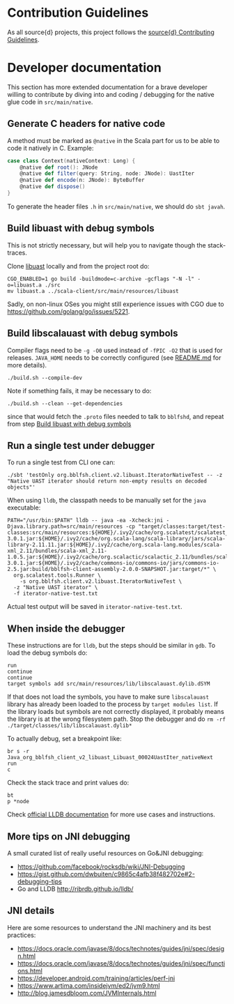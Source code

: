 # Contribution Guidelines

As all source{d} projects, this project follows the
[source{d} Contributing Guidelines](https://github.com/src-d/guide/blob/master/engineering/documents/CONTRIBUTING.md).


# Developer documentation

This section has more extended documentation for a brave developer willing to
contribute by diving into and coding / debugging for the native glue code in `src/main/native`.

## Generate C headers for native code
A method must be marked as `@native` in the Scala part for us to be able to code it natively in C.
Example:

```scala
case class Context(nativeContext: Long) {
    @native def root(): JNode
    @native def filter(query: String, node: JNode): UastIter
    @native def encode(n: JNode): ByteBuffer
    @native def dispose()
}
```

To generate the header files `.h` in `src/main/native`, we should do `sbt javah`.

## Build libuast with debug symbols
This is not strictly necessary, but will help you to navigate though the stack-traces.

Clone [libuast](https://github.com/bblfsh/libuast) locally and from the project root do:
```
CGO_ENABLED=1 go build -buildmode=c-archive -gcflags "-N -l" -o=libuast.a ./src
mv libuast.a ../scala-client/src/main/resources/libuast
```

Sadly, on non-linux OSes you might still experience issues with CGO due to https://github.com/golang/go/issues/5221.


## Build libscalauast with debug symbols
Compiler flags need to be `-g -O0` used instead of `-fPIC -O2` that is used for releases. `JAVA_HOME` needs to
be correctly configured (see [README.md](README.md) for more details).
```
./build.sh --compile-dev
```

Note if something fails, it may be necessary to do:
```
./build.sh --clean --get-dependencies
```

since that would fetch the `.proto` files needed to talk to `bblfshd`, and repeat from step
[Build libuast with debug symbols](#build-libuast-with-debug-symbols)

## Run a single test under debugger
To run a single test from CLI one can:

```
./sbt 'testOnly org.bblfsh.client.v2.libuast.IteratorNativeTest -- -z "Native UAST iterator should return non-empty results on decoded objects"'
```

When using `lldb`, the classpath needs to be manually set for the `java` executable:

```
PATH="/usr/bin:$PATH" lldb -- java -ea -Xcheck:jni -Djava.library.path=src/main/resources -cp "target/classes:target/test-classes:src/main/resources:${HOME}/.ivy2/cache/org.scalatest/scalatest_2.11/bundles/scalatest_2.11-3.0.1.jar:${HOME}/.ivy2/cache/org.scala-lang/scala-library/jars/scala-library-2.11.11.jar:${HOME}/.ivy2/cache/org.scala-lang.modules/scala-xml_2.11/bundles/scala-xml_2.11-1.0.5.jar:${HOME}/.ivy2/cache/org.scalactic/scalactic_2.11/bundles/scalactic_2.11-3.0.1.jar:${HOME}/.ivy2/cache/commons-io/commons-io/jars/commons-io-2.5.jar:build/bblfsh-client-assembly-2.0.0-SNAPSHOT.jar:target/*" \
  org.scalatest.tools.Runner \
    -s org.bblfsh.client.v2.libuast.IteratorNativeTest \
  -z "Native UAST iterator" \
  -f iterator-native-test.txt
```
Actual test output will be saved in `iterator-native-test.txt`.

## When inside the debugger

These instructions are for `lldb`, but the steps should be similar in `gdb`.
To load the debug symbols do:

```
run
continue
continue
target symbols add src/main/resources/lib/libscalauast.dylib.dSYM
```

If that does not load the symbols, you have to make sure `libscalauast` library has
already been loaded to the process by `target modules list`.
If the library loads but symbols are not correctly displayed, it probably means
the library is at the wrong filesystem path.
Stop the debugger and do `rm -rf ./target/classes/lib/libscalauast.dylib*`

To actually debug, set a breakpoint like:
```
br s -r Java_org_bblfsh_client_v2_libuast_Libuast_00024UastIter_nativeNext
run
c
```

Check the stack trace and print values do:
```
bt
p *node
```

Check [official LLDB documentation](https://lldb.llvm.org/use/map.html) for more
use cases and instructions.

## More tips on JNI debugging

A small curated list of really useful resources on Go&JNI debugging:
 - https://github.com/facebook/rocksdb/wiki/JNI-Debugging
 - https://gist.github.com/dwbuiten/c9865c4afb38f482702e#2-debugging-tips
 - Go and LLDB http://ribrdb.github.io/lldb/

## JNI details

Here are some resources to understand the JNI machinery and its best practices:
 - https://docs.oracle.com/javase/8/docs/technotes/guides/jni/spec/design.html
 - https://docs.oracle.com/javase/8/docs/technotes/guides/jni/spec/functions.html
 - https://developer.android.com/training/articles/perf-jni
 - https://www.artima.com/insidejvm/ed2/jvm9.html
 - http://blog.jamesdbloom.com/JVMInternals.html
